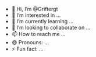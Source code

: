 - 👋 Hi, I’m @Griftergt
- 👀 I’m interested in ...
- 🌱 I’m currently learning ...
- 💞️ I’m looking to collaborate on ...
- 📫 How to reach me ...
- 😄 Pronouns: ...
- ⚡ Fun fact: ...

<!---
Griftergt/Griftergt is a ✨ special ✨ repository because its `README.md` (this file) appears on your GitHub profile.
You can click the Preview link to take a look at your changes.
--->
